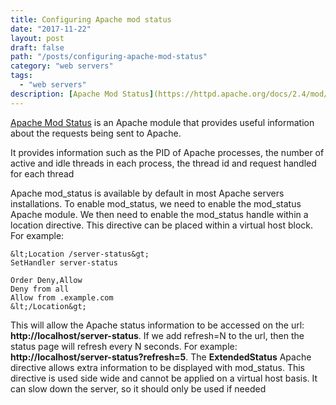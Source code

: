 ```yaml
---
title: Configuring Apache mod status
date: "2017-11-22"
layout: post
draft: false
path: "/posts/configuring-apache-mod-status"
category: "web servers"
tags:
  - "web servers"
description: [Apache Mod Status](https://httpd.apache.org/docs/2.4/mod/mod_status.html) is an Apache module that provides useful information about the requests being sent to Apache.
---
```


[Apache Mod Status](https://httpd.apache.org/docs/2.4/mod/mod_status.html) is an Apache module that provides useful information about the requests being sent to Apache.

It provides information such as the PID of Apache processes, the number of active and idle threads in each process, the thread id and request handled for each thread

Apache mod_status is available by default in most Apache servers installations. To enable mod_status, we need to enable the mod_status Apache module. We then need to enable the mod_status handle within a location directive. This directive can be placed within a virtual host block. For example:

```
&lt;Location /server-status&gt;
SetHandler server-status

Order Deny,Allow
Deny from all
Allow from .example.com
&lt;/Location&gt;
```

This will allow the Apache status information to be accessed on the url: **http://localhost/server-status**. If we add refresh=N to the url, then the status page will refresh every N seconds. For example: **http://localhost/server-status?refresh=5**. The **ExtendedStatus** Apache directive allows extra information to be displayed with mod_status. This directive is used side wide and cannot be applied on a virtual host basis. It can slow down the server, so it should only be used if needed
